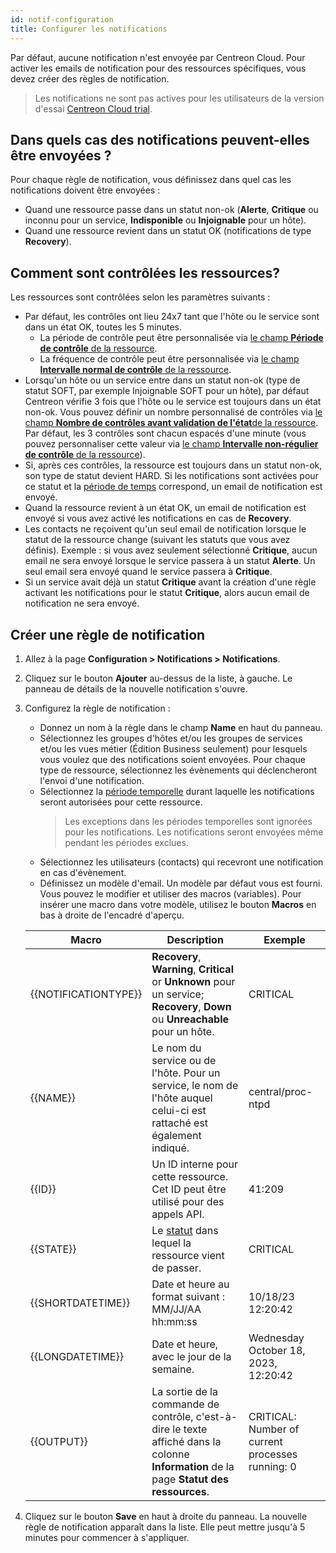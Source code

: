```yaml
---
id: notif-configuration
title: Configurer les notifications
---
```


Par défaut, aucune notification n'est envoyée par Centreon Cloud. Pour activer les emails de notification pour des ressources spécifiques, vous devez créer des règles de notification.

> Les notifications ne sont pas actives pour les utilisateurs de la version d'essai [Centreon Cloud trial](../getting-started/cc-trial.md).

## Dans quels cas des notifications peuvent-elles être envoyées ?

Pour chaque règle de notification, vous définissez dans quel cas les notifications doivent être envoyées :

* Quand une ressource passe dans un statut non-ok (**Alerte**, **Critique** ou inconnu pour un service, **Indisponible** ou **Injoignable** pour un hôte).
* Quand une ressource revient dans un statut OK (notifications de type **Recovery**).

## Comment sont contrôlées les ressources?

Les ressources sont contrôlées selon les paramètres suivants :

* Par défaut, les contrôles ont lieu 24x7 tant que l'hôte ou le service sont dans un état OK, toutes les 5 minutes.
   * La période de contrôle peut être personnalisée via [le champ **Période de contrôle** de la ressource](../monitoring/basic-objects/hosts.md#paramètres-de-supervision).
   * La fréquence de contrôle peut être personnalisée via [le champ **Intervalle normal de contrôle** de la ressource](../monitoring/basic-objects/hosts.md#options-dordonnancement).
* Lorsqu'un hôte ou un service entre dans un statut non-ok (type de statut SOFT, par exemple Injoignable SOFT pour un hôte), par défaut Centreon vérifie 3 fois que l'hôte ou le service est toujours dans un état non-ok. Vous pouvez définir un nombre personnalisé de contrôles via [le champ **Nombre de contrôles avant validation de l'état**de la ressource](../monitoring/basic-objects/hosts.md#options-dordonnancement). Par défaut, les 3 contrôles sont chacun espacés d'une minute (vous pouvez personnaliser cette valeur via [le champ **Intervalle non-régulier de contrôle** de la ressource](../monitoring/basic-objects/hosts.md#options-dordonnancement)).
* Si, après ces contrôles, la ressource est toujours dans un statut non-ok, son type de statut devient HARD. Si les notifications sont activées pour ce statut et la [période de temps](../monitoring/basic-objects/timeperiods.md) correspond, un email de notification est envoyé.
* Quand la ressource revient à un état OK, un email de notification est envoyé si vous avez activé les notifications en cas de **Recovery**.
* Les contacts ne reçoivent qu'un seul email de notification lorsque le statut de la ressource change (suivant les statuts que vous avez définis). Exemple : si vous avez seulement sélectionné **Critique**, aucun email ne sera envoyé lorsque le service passera à un statut **Alerte**. Un seul email sera envoyé quand le service passera à **Critique**.
* Si un service avait déjà un statut **Critique** avant la création d'une règle activant les notifications pour le statut **Critique**, alors aucun email de notification ne sera envoyé.

## Créer une règle de notification

1. Allez à la page **Configuration > Notifications > Notifications**.
2. Cliquez sur le bouton **Ajouter** au-dessus de la liste, à gauche. Le panneau de détails de la nouvelle notification s'ouvre.
3. Configurez la règle de notification :

   - Donnez un nom à la règle dans le champ **Name** en haut du panneau.
   - Sélectionnez les groupes d'hôtes et/ou les groupes de services et/ou les vues métier (Édition Business seulement) pour lesquels vous voulez que des notifications soient envoyées. Pour chaque type de ressource, sélectionnez les évènements qui déclencheront l'envoi d'une notification.
   - Sélectionnez la [période temporelle](../monitoring/basic-objects/timeperiods.md) durant laquelle les notifications seront autorisées pour cette ressource.
     > Les exceptions dans les périodes temporelles sont ignorées pour les notifications. Les notifications seront envoyées même pendant les périodes exclues. 
   - Sélectionnez les utilisateurs (contacts) qui recevront une notification en cas d'évènement.
   - Définissez un modèle d'email. Un modèle par défaut vous est fourni. Vous pouvez le modifier et utiliser des macros (variables). Pour insérer une macro dans votre modèle, utilisez le bouton **Macros** en bas à droite de l'encadré d'aperçu.
	
    | Macro | Description | Exemple |
    | ----- | ----------- |-------- |
	|{{NOTIFICATIONTYPE}}| **Recovery**, **Warning**, **Critical** or **Unknown** pour un service; **Recovery**, **Down** ou **Unreachable** pour un hôte. | CRITICAL |
	{{NAME}}| Le nom du service ou de l'hôte. Pour un service, le nom de l'hôte auquel celui-ci est rattaché est également indiqué. | central/proc-ntpd |
	{{ID}}| Un ID interne pour cette ressource. Cet ID peut être utilisé pour des appels API. | 41:209 |
	{{STATE}}| Le [statut](./concepts.md) dans lequel la ressource vient de passer. | CRITICAL |
	{{SHORTDATETIME}}| Date et heure au format suivant : MM/JJ/AA hh:mm:ss | 10/18/23 12:20:42 |
    {{LONGDATETIME}}| Date et heure, avec le jour de la semaine.  | Wednesday October 18, 2023, 12:20:42 |
	{{OUTPUT}}| La sortie de la commande de contrôle, c'est-à-dire le texte affiché dans la colonne **Information** de la page **Statut des ressources**. | CRITICAL: Number of current processes running: 0 |

3. Cliquez sur le bouton **Save** en haut à droite du panneau. La nouvelle règle de notification apparaît dans la liste. Elle peut mettre jusqu'à 5 minutes pour commencer à s'appliquer.
